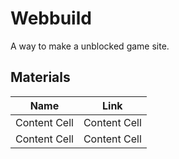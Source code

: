# Webbuild

A way to make a unblocked game site.

## Materials

| Name  | Link |
| ------------- | ------------- |
| Content Cell  | Content Cell  |
| Content Cell  | Content Cell  |
